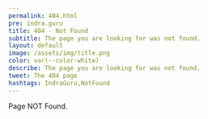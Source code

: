 ```yaml
---
permalink: 404.html
pre: indra.guru
title: 404 - Not Found
subtitle: The page you are looking for was not found.
layout: default
image: /assets/img/title.png
color: var(--color-white)
describe: The page you are looking for was not found. 
tweet: The 404 page
hashtags: IndraGuru,NotFound
---
```


Page NOT Found.
